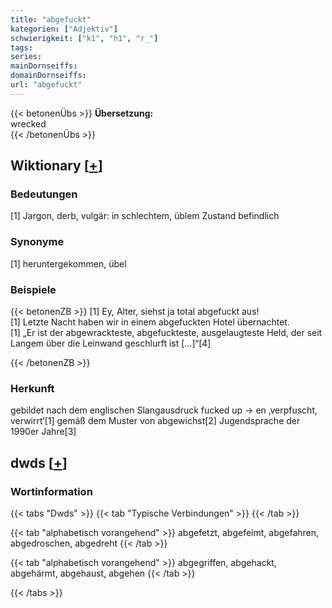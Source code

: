```yaml
---
title: "abgefuckt"
kategorien: ["Adjektiv"]
schwierigkeit: ["k1", "h1", "r_"]
tags:
series:
mainDornseiffs:
domainDornseiffs:
url: "abgefuckt"
---
```


{{< betonenÜbs >}}
**Übersetzung:**  
wrecked  
{{< /betonenÜbs >}}

## Wiktionary [[+](https://de.wiktionary.org/wiki/abgefuckt)]

### Bedeutungen
[1] Jargon, derb, vulgär: in schlechtem, üblem Zustand befindlich  

### Synonyme
[1] heruntergekommen, übel  

### Beispiele
{{< betonenZB >}}
[1] Ey, Alter, siehst ja total abgefuckt aus!  
[1] Letzte Nacht haben wir in einem abgefuckten Hotel übernachtet.  
[1] „Er ist der abgewrackteste, abgefuckteste, ausgelaugteste Held, der seit Langem über die Leinwand geschlurft ist […]“[4]  

{{< /betonenZB >}}
### Herkunft
gebildet nach dem englischen Slangausdruck fucked up → en ‚verpfuscht, verwirrt‘[1] gemäß dem Muster von abgewichst[2] Jugendsprache der 1990er Jahre[3]  



## dwds [[+](https://www.dwds.de/wb/abgefuckt)]

### Wortinformation
{{< tabs "Dwds" >}}
{{< tab "Typische Verbindungen" >}}
{{< /tab >}}

{{< tab "alphabetisch vorangehend" >}}
abgefetzt, abgefeimt, abgefahren, abgedroschen, abgedreht
{{< /tab >}}

{{< tab "alphabetisch vorangehend" >}}
abgegriffen, abgehackt, abgehärmt, abgehaust, abgehen
{{< /tab >}}

{{< /tabs >}}

